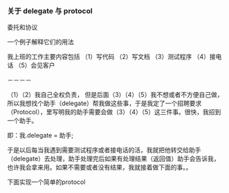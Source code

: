 ### 关于 delegate 与 protocol

委托和协议

一个例子解释它们的用法

我上班的工作主要内容包括 
（1）写代码
（2）写文档
（3）测试程序
（4）接电话
（5）会见客户


－－－－

（1）（2）我自己全权负责，
但是后面（3）（4）（5）我不想或者不方便自己做，所以我想找个助手（delegate）帮我做这些事，于是我定了一个招聘要求（Protocol），里写明我的助手需要会做（3）（4）（5）这三件事。很快，我招到一个助手。

即：我.delegate = 助手;

于是以后每当我遇到需要测试程序或者接电话的活，我就把他转交给助手（delegate）去处理，助手处理完后如果有处理结果（返回值）助手会告诉我，也许我会拿来用。如果不需要或者没有结果，我就接着做下面的事。。

下面实现一个简单的protocol 


